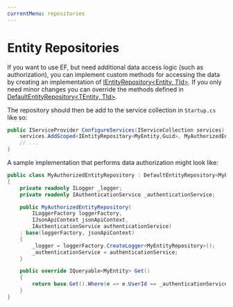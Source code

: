 ```yaml
---
currentMenu: repositories
---
```


# Entity Repositories

If you want to use EF, but need additional data access logic (such as authorization), you can implement custom methods for accessing the data by creating an implementation of 
[IEntityRepository&lt;Entity, TId&gt;](https://github.com/Research-Institute/json-api-dotnet-core/blob/master/src/JsonApiDotNetCore/Data/IEntityRepository.cs). If you only need minor changes you can override the 
methods defined in [DefaultEntityRepository&lt;TEntity, TId&gt;](https://github.com/Research-Institute/json-api-dotnet-core/blob/master/src/JsonApiDotNetCore/Data/DefaultEntityRepository.cs). 

The repository should then be
add to the service collection in `Startup.cs` like so:

```csharp
public IServiceProvider ConfigureServices(IServiceCollection services) {
    services.AddScoped<IEntityRepository<MyEntity,Guid>, MyAuthorizedEntityRepository>();
    // ...
}
```

A sample implementation that performs data authorization might look like:

```csharp
public class MyAuthorizedEntityRepository : DefaultEntityRepository<MyEntity>
{
    private readonly ILogger _logger;
    private readonly IAuthenticationService _authenticationService;

    public MyAuthorizedEntityRepository(
        ILoggerFactory loggerFactory,
        IJsonApiContext jsonApiContext,
        IAuthenticationService authenticationService)
    : base(loggerFactory, jsonApiContext)
    {
        _logger = loggerFactory.CreateLogger<MyEntityRepository>();
        _authenticationService = authenticationService;
    }

    public override IQueryable<MyEntity> Get()
    {
        return base.Get().Where(e => e.UserId == _authenticationService.UserId);
    }
}
```
